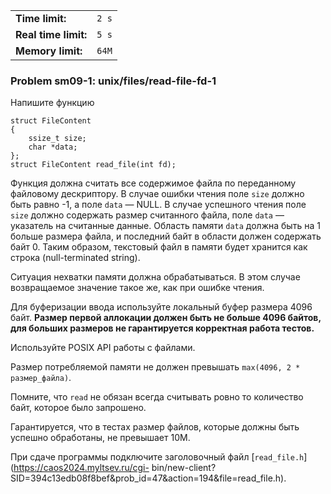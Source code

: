|                      |       |
|----------------------|-------|
| **Time limit:**      | `2 s` |
| **Real time limit:** | `5 s` |
| **Memory limit:**    | `64M` |


### Problem sm09-1: unix/files/read-file-fd-1

Напишите функцию

    
    
    struct FileContent
    {
        ssize_t size;
        char *data;
    };
    struct FileContent read_file(int fd);

Функция должна считать все содержимое файла по переданному файловому дескриптору. В случае ошибки
чтения поле `size` должно быть равно -1, а поле `data` — NULL. В случае успешного чтения поле `size`
должно содержать размер считанного файла, поле `data` — указатель на считанные данные. Область
памяти `data` должна быть на 1 больше размера файла, и последний байт в области должен содержать
байт 0. Таким образом, текстовый файл в памяти будет хранится как строка (null-terminated string).

Ситуация нехватки памяти должна обрабатываться. В этом случае возвращаемое значение такое же, как
при ошибке чтения.

Для буферизации ввода используйте локальный буфер размера 4096 байт. **Размер первой аллокации
должен быть не больше 4096 байтов, для больших размеров не гарантируется корректная работа тестов.**

Используйте POSIX API работы с файлами.

Размер потребляемой памяти не должен превышать `max(4096, 2 * размер_файла)`.

Помните, что `read` не обязан всегда считывать ровно то количество байт, которое было запрошено.

Гарантируется, что в тестах размер файлов, которые должны быть успешно обработаны, не превышает 10M.

При сдаче программы подключите заголовочный файл [`read_file.h`](https://caos2024.myltsev.ru/cgi-
bin/new-client?SID=394c13edb08f8bef&prob_id=47&action=194&file=read_file.h).

